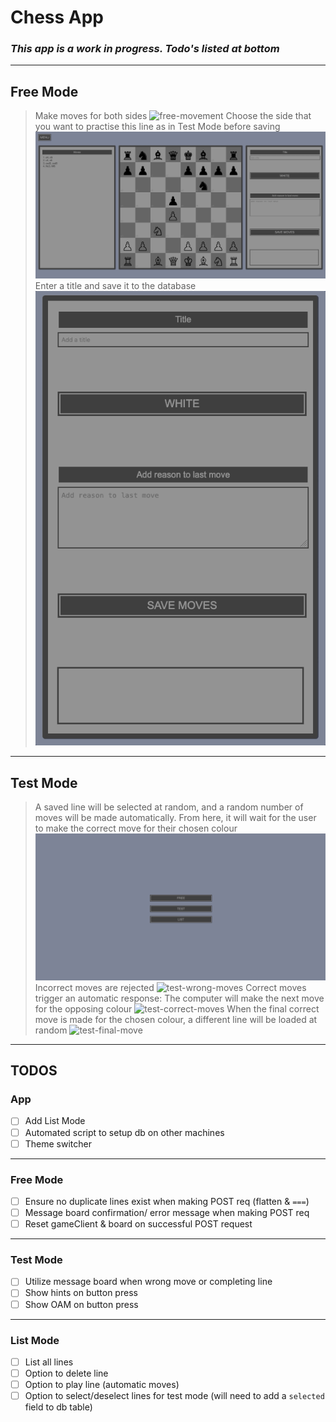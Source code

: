 # Chess App

### _This app is a work in progress. Todo's listed at bottom_

---

## Free Mode

> Make moves for both sides
> ![free-movement](./assets/free-mode-movement.gif)
> Choose the side that you want to practise this line as in Test Mode before saving
> ![free-switch](./assets/free-mode-switch.gif)
> Enter a title and save it to the database
> ![free-save](./assets/free-mode-save.gif)

---

## Test Mode

> A saved line will be selected at random, and a random number of moves will be made automatically. From here, it will wait for the user to make the correct move for their chosen colour
> ![test-automatic-moves](./assets/test-mode-automatic-moves.gif)
> Incorrect moves are rejected
> ![test-wrong-moves](./assets/test-mode-wrong-moves.gif)
> Correct moves trigger an automatic response: The computer will make the next move for the opposing colour
> ![test-correct-moves](./assets/test-mode-correct-moves.gif)
> When the final correct move is made for the chosen colour, a different line will be loaded at random
> ![test-final-move](./assets/test-mode-final-move.gif)

---

## TODOS

### App

- [ ] Add List Mode
- [ ] Automated script to setup db on other machines
- [ ] Theme switcher

---

### Free Mode

- [ ] Ensure no duplicate lines exist when making POST req (flatten & `===`)
- [ ] Message board confirmation/ error message when making POST req
- [ ] Reset gameClient & board on successful POST request

---

### Test Mode

- [ ] Utilize message board when wrong move or completing line
- [ ] Show hints on button press
- [ ] Show OAM on button press

---

### List Mode

- [ ] List all lines
- [ ] Option to delete line
- [ ] Option to play line (automatic moves)
- [ ] Option to select/deselect lines for test mode (will need to add a `selected` field to db table)
